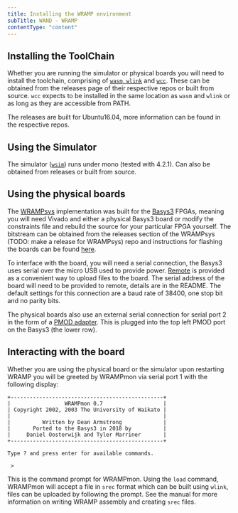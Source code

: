 ```yaml
---
title: Installing the WRAMP environment
subTitle: WAND - WRAMP
contentType: "content"
---
```


## Installing the ToolChain

Whether you are running the simulator or physical boards you will need to install the toolchain, comprising of [`wasm`, `wlink`](https://github.com/wandwramp/toolchain/releases) and [`wcc`](https://github.com/wandwramp/wcc/releases). These can be obtained from the releases page of their respective repos or built from source. `wcc` expects to be installed in the same location as `wasm` and `wlink` or as long as they are accessible from PATH.

The releases are built for Ubuntu16.04, more information can be found in the respective repos.

## Using the Simulator

The simulator ([`wsim`](https://github.com/wandwramp/wsim/releases)) runs under mono (tested with 4.2.1). Can also be obtained from releases or built from source.

## Using the physical boards

The [WRAMPsys](https://github.com/wandwramp/WRAMPsys) implementation was built for the [Basys3](https://reference.digilentinc.com/reference/programmable-logic/basys-3/start?redirect=1) FPGAs, meaning you will need Vivado and either a physical Basys3 board or modify the constraints file and rebuild the source for your particular FPGA yourself. The bitstream can be obtained from the releases section of the WRAMPsys (TODO: make a release for WRAMPsys) repo and instructions for flashing the boards can be found [here](https://reference.digilentinc.com/learn/programmable-logic/tutorials/basys-3-programming-guide/start#programming_the_basys3_using_quad_spi).

To interface with the board, you will need a serial connection, the Basys3 uses serial over the micro USB used to provide power. [Remote]() is provided as a convenient way to upload files to the board. The serial address of the board will need to be provided to remote, details are in the README. The default settings for this connection are a baud rate of 38400, one stop bit and no parity bits.

The physical boards also use an external serial connection for serial port 2 in the form of a [PMOD adapter](https://reference.digilentinc.com/reference/pmod/pmodusbuart/start?_ga=2.164554047.1466222969.1551922883-964591917.1510608463). This is plugged into the top left PMOD port on the Basys3 (the lower row).

## Interacting with the board

Whether you are using the physical board or the simulator upon restarting WRAMP you will be greeted by WRAMPmon via serial port 1  with the following display: 
```
+------------------------------------------------+
|                 WRAMPmon 0.7                   |
| Copyright 2002, 2003 The University of Waikato |
|                                                |
|          Written by Dean Armstrong             |
|       Ported to the Basys3 in 2018 by          |
|     Daniel Oosterwijk and Tyler Marriner       |
+------------------------------------------------+

Type ? and press enter for available commands.

 >
```
This is the command prompt for WRAMPmon. Using the `load` command, WRAMPmon will accept a file in `srec` format which can be built using `wlink`, files can be uploaded by following the prompt. See the manual for more information on writing WRAMP assembly and creating `srec` files.